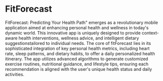 # FitForecast
FitForecast: Predicting Your Health Path" emerges as a revolutionary mobile application aimed at enhancing personal health and wellness in today's dynamic world. This innovative app is uniquely designed to provide context-aware health interventions, wellness advice, and intelligent dietary suggestionstailored to individual needs. The core of fitForecast lies in its sophisticated integration of key personal health metrics, including heart rate, sleep patterns, and dietary habits, to offer a daily personalized health itinerary. The app utilizes advanced algorithms to generate customized  exercise routines, nutritional guidance, and lifestyle tips, ensuring each recommendation is aligned with the user's unique health status and daily activities.
